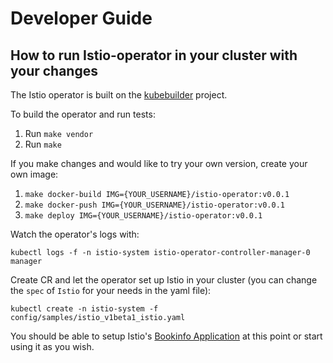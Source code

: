 # Developer Guide

## How to run Istio-operator in your cluster with your changes

The Istio operator is built on the [kubebuilder](https://github.com/kubernetes-sigs/kubebuilder) project.

To build the operator and run tests:

1. Run `make vendor`
2. Run `make`

If you make changes and would like to try your own version, create your own image:

1. `make docker-build IMG={YOUR_USERNAME}/istio-operator:v0.0.1`
2. `make docker-push IMG={YOUR_USERNAME}/istio-operator:v0.0.1`
3. `make deploy IMG={YOUR_USERNAME}/istio-operator:v0.0.1`

Watch the operator's logs with:

`kubectl logs -f -n istio-system istio-operator-controller-manager-0 manager`

Create CR and let the operator set up Istio in your cluster (you can change the `spec` of `Istio` for your needs in the yaml file):

`kubectl create -n istio-system -f config/samples/istio_v1beta1_istio.yaml`

You should be able to setup Istio's [Bookinfo Application](https://istio.io/docs/examples/bookinfo/) at this point or start using it as you wish.
